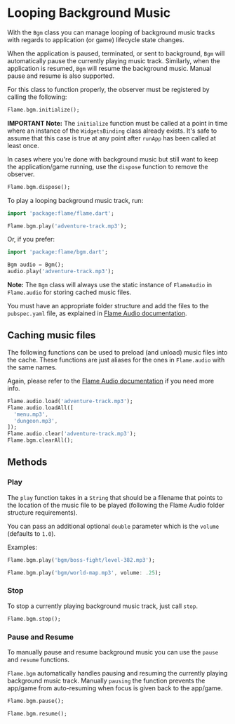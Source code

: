 # Looping Background Music

With the `Bgm` class you can manage looping of background music tracks with regards to application (or game) lifecycle state changes.

When the application is paused, terminated, or sent to background, `Bgm` will automatically pause the currently playing music track. Similarly, when the application is resumed, `Bgm` will resume the background music. Manual pause and resume is also supported.

For this class to function properly, the observer must be registered by calling the following:

```dart
Flame.bgm.initialize();
```

**IMPORTANT Note:** The `initialize` function must be called at a point in time where an instance of the `WidgetsBinding` class already exists. It's safe to assume that this case is true at any point after `runApp` has been called at least once.

In cases where you're done with background music but still want to keep the application/game running, use the `dispose` function to remove the observer.

```dart
Flame.bgm.dispose();
```

To play a looping background music track, run:

```dart
import 'package:flame/flame.dart';

Flame.bgm.play('adventure-track.mp3');
```

Or, if you prefer:

```dart
import 'package:flame/bgm.dart';

Bgm audio = Bgm();
audio.play('adventure-track.mp3');
```

**Note:** The `Bgm` class will always use the static instance of `FlameAudio` in `Flame.audio` for storing cached music files.

You must have an appropriate folder structure and add the files to the `pubspec.yaml` file, as explained in [Flame Audio documentation](audio.md).

## Caching music files

The following functions can be used to preload (and unload) music files into the cache. These functions are just aliases for the ones in `Flame.audio` with the same names.

Again, please refer to the [Flame Audio documentation](audio.md) if you need more info.

```dart
Flame.audio.load('adventure-track.mp3');
Flame.audio.loadAll([
  'menu.mp3',
  'dungeon.mp3',
]);
Flame.audio.clear('adventure-track.mp3');
Flame.bgm.clearAll();
```

## Methods

### Play

The `play` function takes in a `String` that should be a filename that points to the location of the music file to be played (following the Flame Audio folder structure requirements).

You can pass an additional optional `double` parameter which is the `volume` (defaults to `1.0`).

Examples:

```dart
Flame.bgm.play('bgm/boss-fight/level-382.mp3');
```

```dart
Flame.bgm.play('bgm/world-map.mp3', volume: .25);
```

### Stop

To stop a currently playing background music track, just call `stop`.

```dart
Flame.bgm.stop();
```

### Pause and Resume

To manually pause and resume background music you can use the `pause` and `resume` functions.

`Flame.bgm` automatically handles pausing and resuming the currently playing background music track. Manually `pausing` the function prevents the app/game from auto-resuming when focus is given back to the app/game.

```dart
Flame.bgm.pause();
```

```dart
Flame.bgm.resume();
```

